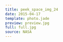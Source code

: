 ```yaml
---
title: peek_space_img_24
date: 2015-04-17
template: photo.jade
preview: preview.jpg
full: full.jpg
source: NASA
---
```

